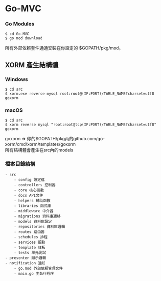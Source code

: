 # Go-MVC

### Go Modules
	$ cd Go-MVC
	$ go mod download

所有外部依賴套件通通安裝在你設定的 $GOPATH/pkg/mod。

## XORM 產生結構體
### Windows
	$ cd src
	$ xorm.exe reverse mysql root:root@(IP:PORT)/TABLE_NAME?charset=utf8 goxorm
### macOS
	$ cd src
	$ xorm reverse mysql "root:root@tcp(IP:PORT)/TABLE_NAME?charset=utf8" goxorm
goxorm => 你的$GOPATH/pkg內的github.com/go-xorm/cmd/xorm/templates/goxorm  
所有結構體會產生在src內的models


### 檔案目錄結構
    - src
        - config 設定檔
        - controllers 控制器
        - core 核心函數
        - docs API文件
        - helpers 輔助函數
        - libraries 函式庫
        - middleware 中介器
        - migrations 資料庫遷移
        - models 資料庫設定
        - repositories 資料庫邏輯
        - routes 路由器
        - schedules 排程
        - services 服務
        - template 樣板
        - tests 單元測試
	- presenter 顯示邏輯
	- notification 通知
        - go.mod 外部依賴管理文件
        - main.go 主執行程序
